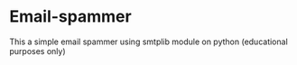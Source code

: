 # Email-spammer
This a simple email spammer using smtplib module on python (educational purposes only)
